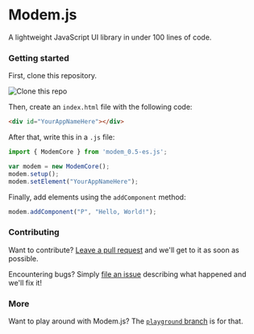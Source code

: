 # Modem.js
A lightweight JavaScript UI library in under 100 lines of code.

### Getting started
First, clone this repository.

![Clone this repo](images/ezgif.com-video-to-gif.gif)

Then, create an `index.html` file with the following code:
````html
<div id="YourAppNameHere"></div>
````

After that, write this in a `.js` file:
````javascript
import { ModemCore } from 'modem_0.5-es.js';

var modem = new ModemCore();
modem.setup();
modem.setElement("YourAppNameHere");
````
Finally, add elements using the `addComponent` method:

````javascript
modem.addComponent("P", "Hello, World!");
````

### Contributing
Want to contribute? [Leave a pull request](https://github.com/redstone2010/modem-js/pulls) and we'll get to it as soon as possible.


Encountering bugs? Simply [file an issue](https://github.com/redstone2010/modem-js/issues) describing what happened and we'll fix it!

### More
Want to play around with Modem.js? The [`playground` branch](https://github.com/redstone2010/modem-js/tree/playground) is for that.
